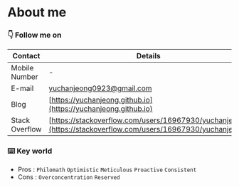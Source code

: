 # About me

### 👇 Follow me on

| Contact        | Details                                                                                                      |
| -------------- | ------------------------------------------------------------------------------------------------------------ |
| Mobile Number  | -                                                                                                            |
| E-mail         | [yuchanjeong0923@gmail.com](mailto:yuchanjeong0923@gmail.com)                                                |
| Blog           | [https://yuchanjeong.github.io](https://yuchanjeong.github.io)                                               |
| Stack Overflow | [https://stackoverflow.com/users/16967930/yuchanjeong](https://stackoverflow.com/users/16967930/yuchanjeong) |

### ⌨️ Key world 

- Pros : `Philomath` `Optimistic` `Meticulous` `Proactive` `Consistent`
- Cons : `Overconcentration` `Reserved`
